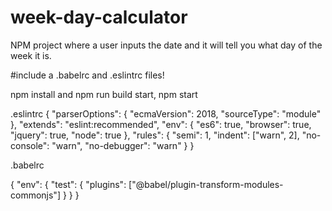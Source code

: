 # week-day-calculator
NPM project where a user inputs the date and it will tell you what day of the week it is.

#include a .babelrc and .eslintrc files!

npm install and npm run build start, npm start

.eslintrc
{
    "parserOptions": {
        "ecmaVersion": 2018,
        "sourceType": "module"
    },
    "extends": "eslint:recommended",
    "env": {
      "es6": true,
      "browser": true,
      "jquery": true,
      "node": true
    },
    "rules": {
        "semi": 1,
        "indent": ["warn", 2],
        "no-console": "warn",
        "no-debugger": "warn"
    }
}

.babelrc

{
    "env": {
      "test": {
        "plugins": ["@babel/plugin-transform-modules-commonjs"]
      }
    }
  }
